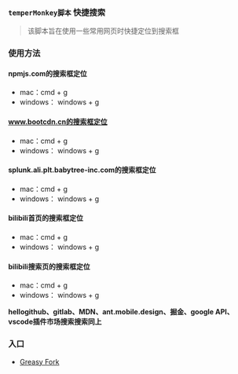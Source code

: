 ### **`temperMonkey脚本`** 快捷搜索


> 该脚本旨在使用一些常用网页时快捷定位到搜索框

### 使用方法

#### npmjs.com的搜索框定位

* mac：cmd + g
* windows： windows + g

#### www.bootcdn.cn的搜索框定位

* mac：cmd + g
* windows： windows + g

#### splunk.ali.plt.babytree-inc.com的搜索框定位

* mac：cmd + g
* windows： windows + g

#### bilibili首页的搜索框定位

* mac：cmd + g
* windows： windows + g
#### bilibili搜索页的搜索框定位

* mac：cmd + g
* windows： windows + g

**hellogithub、gitlab、MDN、ant.mobile.design、掘金、google API、vscode插件市场搜索搜索同上**

### 入口
* [Greasy Fork](https://greasyfork.org/zh-CN/scripts/445659-quickly-search)